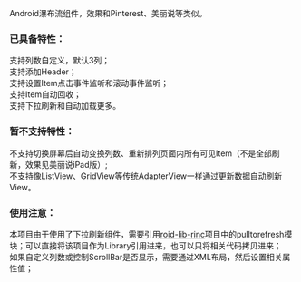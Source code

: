 Android瀑布流组件，效果和Pinterest、美丽说等类似。<BR/>

<h3>已具备特性：</h3>
支持列数自定义，默认3列；<BR/>
支持添加Header；<BR/>
支持设置Item点击事件监听和滚动事件监听；<BR/>
支持Item自动回收；<BR/>
支持下拉刷新和自动加载更多。<BR/>

<h3>暂不支持特性：</h3>
不支持切换屏幕后自动变换列数、重新排列页面内所有可见Item（不是全部刷新，效果见美丽说iPad版）;<BR/>
不支持像ListView、GridView等传统AdapterView一样通过更新数据自动刷新View。<BR/>

<h3>使用注意：</h3>
本项目由于使用了下拉刷新组件，需要引用<a target="_blank" href="https://github.com/RincLiu/roid-lib-rinc">roid-lib-rinc</a>项目中的pulltorefresh模块；可以直接将该项目作为Library引用进来，也可以只将相关代码拷贝进来；<BR/>
如果自定义列数或控制ScrollBar是否显示，需要通过XML布局，然后设置相关属性值；<BR/>
